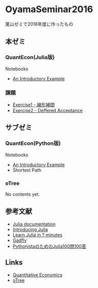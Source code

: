 # OyamaSeminar2016
尾山ゼミで2016年度に作ったもの



## 本ゼミ

### QuantEcon(Julia版)

Notebooks

* [An Introductory Example](http://nbviewer.jupyter.org/github/myuuuuun/oyama_seminar2016/blob/master/quantecon/An%20Introductory%20Example.ipynb)

### 課題

* [Exercise1 - 線形補間](/exercise/ex01)
* [Exercise2 - Deffered Acceptance](/exercise/ex02)

## サブゼミ

### QuantEcon(Python版)

Notebooks

* [An Introductory Example](http://nbviewer.jupyter.org/github/myuuuuun/oyama_seminar2016/blob/master/quantecon_py/An%20Introductory%20Example.ipynb)
* Shortest Path

### oTree

No contents yet.


## 参考文献

* [Julia documentation](http://docs.julialang.org/en/release-0.4/manual/)
* [Introducing Julia](https://en.wikibooks.org/wiki/Introducing_Julia)
* [Learn Julia in ? minutes](https://learnxinyminutes.com/docs/julia/)
* [Gadfly](http://dcjones.github.io/Gadfly.jl/)
* [PythonistaのためのJulia100問100答](http://bicycle1885.hatenablog.com/entry/2014/12/23/170745)

## Links

* [Quantitative Economics](http://quant-econ.net/index.html)
* [oTree](http://www.otree.org/)